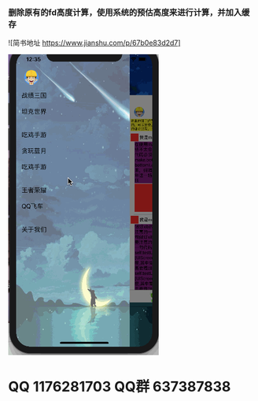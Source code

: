 ### 删除原有的fd高度计算，使用系统的预估高度来进行计算，并加入缓存

![简书地址 https://www.jianshu.com/p/67b0e83d2d7]

![ForkingDogDemo](forkingDogDemo.gif)
# QQ 1176281703  QQ群 637387838
```
```

